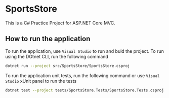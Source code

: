 # SportsStore
This is a C# Practice Project for ASP.NET Core MVC.

## How to run the application
To run the application, use `Visual Studio` to run and buld the project. To run using the DOtnet CLI, run the following command
```bash
dotnet run --project src/SportsStore/SportsStore.csproj
```

To run the application unit tests, run the following command or use `Visual Studio` xUnit panel to run the tests
```bash
dotnet test --project tests/SportsStore.Tests/SportsStore.Tests.csproj
```
